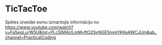 # TicTacToe

Spēles izveidei esmu izmantojis informāciju no https://www.youtube.com/watch?v=Fa5egLurW5U&list=PLcSIMAULmMyftO2SvNGE5mmYKKeAWCJUm&ab_channel=PracticalCoding
